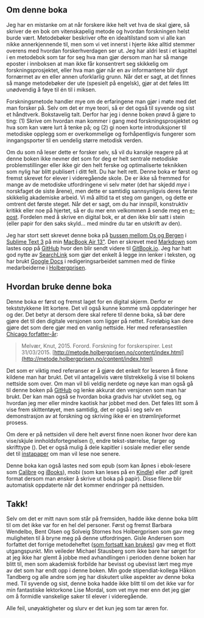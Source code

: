## Om denne boka

Jeg har en mistanke om at når forskere ikke helt vet hva de skal gjøre, så skriver de en bok om vitenskapelig metode og hvordan forskningen helst burde vært. Metodebøker beskriver ofte en idealtilstand som vi alle kan nikke annerkjennende til, men som vi vet innerst i hjerte ikke alltid stemmer overens med hvordan forskerhverdagen ser ut. Jeg har aldri lest i et kapittel i en metodebok som tar for seg hva man gjør dersom man har så mange eposter i innboksen at man ikke får konsentrert seg skikkelig om forskningsprosjektet, eller hva man gjør når en av informantene blir dypt fornærmet av en eller annen uforklarlig grunn. Når det er sagt, at det finnes så mange metodebøker der ute (spesielt på engelsk), gjør at det føles litt unødvendig å føye til én til i miksen.

Forskningsmetode handler mye om de erfaringene man gjør i møte med det man forsker på. Selv om det er mye teori, så er det også til syvende og sist et håndtverk. Bokstavelig talt. Derfor har jeg i denne boken prøvd å gjøre to ting: (1) Skrive om hvordan man kommer i gang med forskningsprosjektet og hva som kan være lurt å tenke på; og (2) gi noen korte introduksjoner til metodiske opplegg som er overkommelige og forhåpentligvis fungerer som inngangsporter til en uendelig større metodisk verden.

Om du som nå leser dette er forsker selv, så vil du kanskje reagere på at denne boken ikke nevner det som for deg er helt sentrale metodiske problemstillinger eller ikke gir den helt ferske og optimaliserte teknikken som nylig har blitt publisert i ditt felt. Du har helt rett. Denne boka er først og fremst skrevet for elever i videregående skole. De er ikke så fremmed for mange av de metodiske utfordringene vi selv møter (det har skjedd _mye_ i norskfaget de siste årene), men dette er samtidig sannsynligvis deres første skikkelig akademiske arbeid. Vi må alltid ta et steg om gangen, og dette er omtrent det første steget. Når det er sagt, om du har innspill, konstruktiv kritikk eller noe på hjertet, så er du mer enn velkommen å sende meg en [e-post](mailto:knut.melvar@uib.no). Fordelen med å skrive en digital bok, er at den ikke blir satt i stein (eller papir for den saks skyld… med mindre du tar en utskrift av den).

Jeg har stort sett skrevet denne boka på [bussen mellom Os og Bergen][0738-0001] i [Sublime Text 3][0738-0002] på min [MacBook Air 13"][0738-0003]. Den er skrevet med [Markdown][0738-0004] som lastes opp på [GitHub](http://github.com/kmelve/forskning-for-forskerspirer) hvor den blir sendt videre til [GitBook.io](http://gitbook.io). Jeg har hatt god nytte av [SearchLink][0738-0005] som gjør det enkelt å legge inn lenker i teksten, og har brukt [Google Docs][0738-0006] i redigeringsarbeidet sammen med de flinke medarbeiderne i [Holbergprisen](http://holbergprisen.no/kontakt.html).

[0738-0001]: https://www.skyss.no/
[0738-0002]: http://www.sublimetext.com/3
[0738-0003]: http://support.apple.com/kb/SP631
[0738-0004]: http://daringfireball.net/projects/markdown/syntax
[0738-0005]: http://brettterpstra.com/projects/searchlink/
[0738-0006]: http://www.google.com/docs/about/

## Hvordan bruke denne boka

Denne boka er først og fremst laget for en digital skjerm. Derfor er tekststykkene litt kortere. Det vil også kunne komme små oppdateringer her og der. Det betyr at dersom dere skal refere til denne boka, så bør dere gjøre det til den digitale versjonen som ligger på nettet. Foreløbig kan dere gjøre det som dere gjør med en vanlig nettside. Her med referansestilen [Chicago forfatter-år](http://sokogskriv.no/kildebruk-og-referanser/referansestiler/chicago-forfatter-aar/):

>   Melvær, Knut, 2015. Forord. Forskning for forskerspirer. Lest 31/03/2015. [http://metode.holbergprisen.no/content/index.html](http://metode.holbergprisen.no/content/index.html)

Det som er viktig med referanser er å gjøre det enkelt for leseren å finne kildene man har brukt. Det vil antagelivis være tilstrekkelig å vise til bokens nettside som over. Om man vil bli veldig nerdete og nøye kan man også gå til denne boken på [GitHub](https://github.com/kmelve/forskning-for-forskerspirer) og lenke akkurat den versjonen som man har brukt. Der kan man også se hvordan boka gradvis har utviklet seg, og hvordan jeg mer eller mindre kaotisk har jobbet med den. Det føles litt som å vise frem skittentøyet, men samtidig, det er også i seg selv en demonstrasjon av at forskning og skriving ikke er en strømlinjeformet prosess.

Om dere er på nettsiden vil dere helt øverst finne noen ikoner hvor dere kan vise/skjule innholdsfortegnelsen (<i class="fa fa-align-justify"></i>), endre tekst-størrelse, farger og skrifttype (<i class="fa fa-font"></i>). Det er også mulig å dele kapitler i sosiale medier eller sende det til [instapaper](http://instapaper.com) om man vil lese noe senere. <!-- Der kan dere også finne indeks/register () med ordforklaringer og søke i boka (<i class="fa fa-search"></i>). -->

Denne boka kan også lastes ned som epub (som kan åpnes i ebok-lesere som [Calibre][8112-0001] og [iBooks][8112-0002]), mobi (som kan leses på en [Kindle](https://kindle.amazon.com/)) eller .pdf (greit format dersom man ønsker å skrive ut boka på papir). Disse filene blir automatisk oppdaterte når det kommer endringer på nettsiden.

[8112-0001]: http://calibre-ebook.com/
[8112-0002]: https://www.apple.com/ibooks/

## Takk!

Selv om det er mitt navn som står på fremsiden, hadde ikke denne boka blitt til om det ikke var for en hel del personer. Først og fremst Barbara Wendelbo, Bent Olsen og Solveig Stornes hos Holbergprisen som gav meg muligheten til å bryne meg på denne utfordringen. Gisle Andersen som forfattet det forrige metodeheftet ([som fortsatt kan brukes](http://www.holbergprisen.no/images/materiell/2008_skole_elevkompendium.pdf)) gav meg et flott utgangspunkt. Min veileder Michael Stausberg som ikke bare har sørget for at jeg ikke har glemt å jobbe med avhandlingen i perioden denne boken har blitt til, men som akademisk forbilde har bevisst og ubevisst lært meg mye av det som har endt opp i denne boken. Min gode stipendiat-kollega Håkon Tandberg og alle andre som jeg har diskutert ulike aspekter av denne boka med. Til syvende og sist, denne boka hadde ikke blitt til om det ikke var for min fantastiske lektorkone Lise Mordal, som vet mye mer enn det jeg gjør om å formidle vanskelige saker til elever i videregående.

Alle feil, unøyaktigheter og slurv er det kun jeg som tar æren for.
